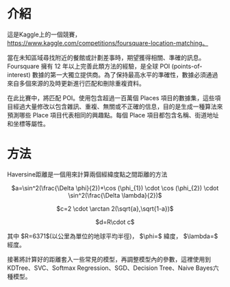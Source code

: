 # 介紹
這是Kaggle上的一個競賽，https://www.kaggle.com/competitions/foursquare-location-matching。    

當在未知區域尋找附近的餐館或計劃差事時，期望獲得相關、準確的訊息。Foursquare 擁有 12 年以上完善此類方法的經驗，是全球 POI (points-of-interest) 數據的第一大獨立提供商。為了保持最高水平的準確性，數據必須通過來自多個來源的及時更新進行匹配和刪除重複資料。     

在此比賽中，將匹配 POI。使用包含超過一百萬個 Places 項目的數據集，這些項目經過大量修改以包含雜訊、重複、無關或不正確的信息，目的是生成一種算法來預測哪些 Place 項目代表相同的興趣點。每個 Place 項目都包含名稱、街道地址和坐標等屬性。

# 方法
Haversine距離是一個用來計算兩個經緯度點之間距離的方法   
<p align="center">$a=\sin^2(\frac{\Delta \phi}{2})+\cos (\phi_{1}) \cdot \cos (\phi_{2}) \cdot \sin^2(\frac{\Delta \lambda}{2})$</p> 
<p align="center">$c=2 \cdot \arctan 2(\sqrt{a},\sqrt{1-a})$</p>            
<p align="center">$d=R\cdot c$</p>     
其中 $R=6371$(以公里為單位的地球平均半徑)，             
$\phi=$ 緯度，   
$\lambda=$ 經度。               


接著將計算好的距離套入一些常見的模型，再調整模型內的參數，這裡使用到KDTree、SVC、Softmax Regression、SGD、Decision Tree、Naive Bayes六種模型。

